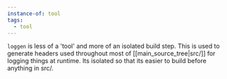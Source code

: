 ```yaml
---
instance-of: tool
tags:
  - tool
---
```


`loggen` is less of a 'tool' and more of an isolated build step. This is used to generate headers used throughout most of [[main_source_tree|src/]] for logging things at runtime. Its isolated so that its easier to build before anything in src/.
